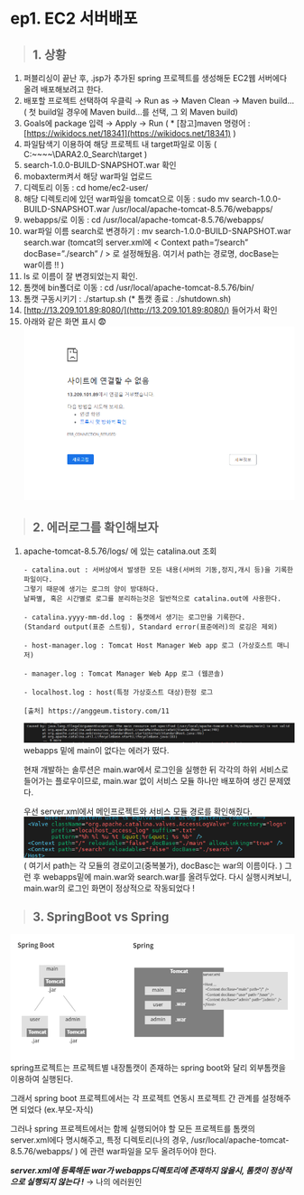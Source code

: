 ep1. EC2 서버배포
=

>## 1. 상황
1. 퍼블리싱이 끝난 후, .jsp가 추가된 spring 프로젝트를 생성해둔 EC2웹 서버에다 올려 배포해보려고 한다.
2. 배포할 프로젝트 선택하여 우클릭 → Run as → Maven Clean → Maven build... ( 첫 build일 경우에 Maven build...를 선택, 그 외 Maven build)
3. Goals에 package 입력 → Apply → Run
( * [참고]maven 명령어 : [https://wikidocs.net/18341](https://wikidocs.net/18341) )
4. 파일탐색기 이용하여 해당 프로젝트 내 target파일로 이동 ( C:\~~~~\DARA2.0_Search\target )
5. search-1.0.0-BUILD-SNAPSHOT.war 확인
6. mobaxterm켜서 해당 war파일 업로드
7. 디렉토리 이동 : cd home/ec2-user/
8. 해당 디렉토리에 있던 war파일을 tomcat으로 이동 : sudo mv search-1.0.0-BUILD-SNAPSHOT.war /usr/local/apache-tomcat-8.5.76/webapps/
9. webapps/로 이동 : cd /usr/local/apache-tomcat-8.5.76/webapps/
10. war파일 이름 search로 변경하기 : mv search-1.0.0-BUILD-SNAPSHOT.war search.war
(tomcat의 server.xml에 < Context path=”/search” docBase=”./search” / > 로 설정해뒀음. 여기서 path는 경로명, docBase는 war이름 !! )
11. ls 로 이름이 잘 변경되었는지 확인.
12. 톰캣에 bin폴더로 이동 : cd /usr/local/apache-tomcat-8.5.76/bin/
13. 톰캣 구동시키기 : ./startup.sh (* 톰캣 종료 : ./shutdown.sh)
14. [http://13.209.101.89:8080/](http://13.209.101.89:8080/) 들어가서 확인
15. 아래와 같은 화면 표시 😨
    <img src="./image/1_1.png">

>## 2. 에러로그를 확인해보자
1. apache-tomcat-8.5.76/logs/ 에 있는 catalina.out 조회
    ```
    - catalina.out : 서버상에서 발생한 모든 내용(서버의 기동,정지,개시 등)을 기록한 파일이다.
    그렇기 때문에 생기는 로그의 양이 방대하다. 
    날짜별, 혹은 시간별로 로그를 분리하는것은 일반적으로 catalina.out에 사용한다.

    - catalina.yyyy-mm-dd.log : 톰캣에서 생기는 로그만을 기록한다.
    (Standard output(표준 스트림), Standard error(표준에러)의 로깅은 제외)

    - host-manager.log : Tomcat Host Manager Web app 로그 (가상호스트 매니저)

    - manager.log : Tomcat Manager Web App 로그 (웹콘솔)

    - localhost.log : host(특정 가상호스트 대상)한정 로그

    [출처] https://anggeum.tistory.com/11
    ```
   
    <img src="./image/1_2.png">
    webapps 밑에 main이 없다는 에러가 떴다.

    현재 개발하는 솔루션은 main.war에서 로그인을 실행한 뒤 각각의 하위 서비스로 들어가는 플로우이므로, main.war 없이 서비스 모듈 하나만 배포하여 생긴 문제였다.

    우선 server.xml에서 메인프로젝트와 서비스 모듈 경로를 확인해줬다.
    <img src="./image/1_3.png">
    ( 여기서 path는 각 모듈의 경로이고(중복불가), docBasc는 war의 이름이다. )
    그런 후 webapps밑에 main.war와 search.war를 올려두었다.
    다시 실행시켜보니, main.war의 로그인 화면이 정상적으로 작동되었다 !

>## 3. SpringBoot vs Spring
<img src="./image/1_5.png">
spring프로젝트는 프로젝트별 내장톰캣이 존재하는 spring boot와 달리 외부톰캣을 이용하여 실행된다.

그래서 spring boot 프로젝트에서는 각 프로젝트 연동시 프로젝트 간 관계를 설정해주면 되었다 (ex.부모-자식)  

그러나 spring 프로젝트에서는 함께 실행되어야 할 모든 프로젝트를 톰캣의 server.xml에다 명시해주고, 특정 디렉토리(나의 경우, /usr/local/apache-tomcat-8.5.76/webapps/ ) 에 관련 war파일을 모두 올려두어야 한다.

***server.xml에 등록해둔 war가 webapps디렉토리에 존재하지 않을시, 톰캣이 정상적으로 실행되지 않는다 !***  → 나의 에러원인
